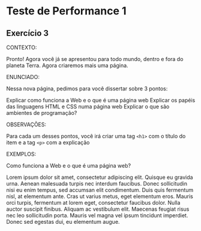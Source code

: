 # Teste de Performance 1

## Exercício 3

CONTEXTO:

Pronto! Agora você já se apresentou para todo mundo, dentro e fora do planeta Terra. Agora criaremos mais uma página.

ENUNCIADO:

Nessa nova página, pedimos para você dissertar sobre 3 pontos:

Explicar como funciona a Web e o que é uma página web
Explicar os papéis das linguagens HTML e CSS numa página web
Explicar o que são ambientes de programação?

OBSERVAÇÕES:

Para cada um desses pontos, você irá criar uma tag ``<h1>`` com o título do item e a tag ``<p>`` com a explicação

EXEMPLOS:

Como funciona a Web e o que é uma página web?

Lorem ipsum dolor sit amet, consectetur adipiscing elit. Quisque eu gravida urna. Aenean malesuada turpis nec interdum faucibus. Donec sollicitudin nisi eu enim tempus, sed accumsan elit condimentum. Duis quis fermentum nisl, at elementum ante. Cras ut varius metus, eget elementum eros. Mauris orci turpis, fermentum at lorem eget, consectetur faucibus dolor. Nulla auctor suscipit finibus. Aliquam ac vestibulum elit. Maecenas feugiat risus nec leo sollicitudin porta. Mauris vel magna vel ipsum tincidunt imperdiet. Donec sed egestas dui, eu elementum augue.
